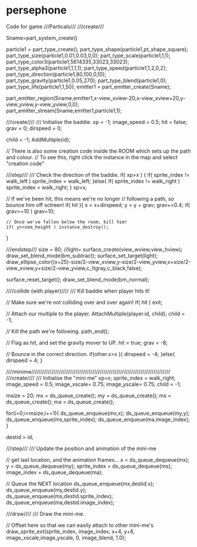 persephone
==========

Code for game
///Particals///
///create///

Sname=part_system_create()
 
 particle1 = part_type_create();
part_type_shape(particle1,pt_shape_square);
part_type_size(particle1,0.01,0.03,0,0);
part_type_scale(particle1,1,1);
part_type_color3(particle1,5614335,33023,33023);
part_type_alpha3(particle1,1,1,1);
part_type_speed(particle1,1,2,0,2);
part_type_direction(particle1,80,100,0,10);
part_type_gravity(particle1,0.05,270);
part_type_blend(particle1,0);
part_type_life(particle1,1,50);
emitter1 = part_emitter_create(Sname);


part_emitter_region(Sname,emitter1,x-view_xview-20,x-view_xview+20,y-view_yview,y-view_yview,0,0);
part_emitter_stream(Sname,emitter1,particle1,1);












///create////
/// Initialise the baddie.
xp = -1;
image_speed = 0.5;
hit = false;
grav = 0;
dirspeed = 0;

child = -1;
AddMultiple(id);

// There is also some creation code inside the ROOM which sets up the path and colour.
// To see this, right click the instance in the map and select "creation code"




///step///
/// Check the direction of the baddie. 
if( xp>x ) {
    if(  sprite_index != walk_left ) sprite_index = walk_left;
}else{
    if(  sprite_index != walk_right ) sprite_index = walk_right;
}
xp=x;


// If we've been hit, this means we're no longer 
// following a path, so bounce him off sctreen!
if( hit ){
    x = x+dirspeed;
    y = y + grav;
    grav+=0.4;
    if( grav>=10 ) grav=10;

    // Once we've fallen below the room, kill him!
    if( y>room_height ) instance_destroy();
}





///endstep///
size = 80;
//light= surface_create(view_wview,view_hview);
draw_set_blend_mode(bm_subtract);
surface_set_target(light);
draw_ellipse_color((x+25)-size/2-view_xview,y-size/2-view_yview,x+size/2-view_xview,y+size/2-view_yview,c_ltgray,c_black,false);

surface_reset_target();
draw_set_blend_mode(bm_normal);

////collide (with player)////
/// Kill baddie when player hits it!

// Make sure we're not colliding over and over again!
if( hit ) exit;

// Attach our multiple to the player.
AttachMultiple(player.id, child);
child = -1;

// Kill the path we're following.
path_end();

// Flag as hit, and set the gravity mover to UP.
hit = true;
grav = -8;

// Bounce in the correct direction.
if(other.x>x ){
    dirspeed = -4;
}else{
    dirspeed = 4;
}



////minime///////////////////////////////////////////////////////////////////////////
///create////
/// Initialise the "mini me"
xp=x;
sprite_index = walk_right;
image_speed = 0.5;
image_xscale= 0.75;
image_yscale= 0.75;
child = -1;

msize = 20;
mx = ds_queue_create();
my = ds_queue_create();
ms = ds_queue_create();
ma = ds_queue_create();

for(i=0;i<msize;i+=1){
    ds_queue_enqueue(mx,x);
    ds_queue_enqueue(my,y);
    ds_queue_enqueue(ms,sprite_index);
    ds_queue_enqueue(ma,image_index);
}

destid = id;


///step///
/// Update the position and animation of the mini-me


// get last location, and the animation frames...
x = ds_queue_dequeue(mx);
y = ds_queue_dequeue(my);
sprite_index = ds_queue_dequeue(ms);
image_index = ds_queue_dequeue(ma);

// Queue the NEXT location
ds_queue_enqueue(mx,destid.x);
ds_queue_enqueue(my,destid.y);
ds_queue_enqueue(ms,destid.sprite_index);
ds_queue_enqueue(ma,destid.image_index);

///drsw////
/// Draw the mini-me.

// Offset here so that we can easily attach to other mini-me's
draw_sprite_ext(sprite_index, image_index, x+4, y+8, image_xscale,image_yscale, 0, image_blend, 1.0);




